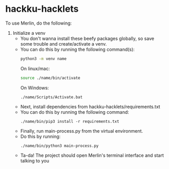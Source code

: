 # hackku-hacklets
To use Merlin, do the following:
1. Initialize a venv
   - You don't wanna install these beefy packages globally, so save some trouble and create/activate a venv.
   - You can do this by running the following command(s):
     ```bash
     python3 -m venv name
     ```
     On linux/mac:
     ```bash
     source ./name/bin/activate
     ```
     On Windows:
     ```batch
     ./name/Scripts/Activate.bat
     ```
   - Next, install dependencies from hackku-hacklets/requirements.txt
   - You can do this by running the following command:
     ```
     ./name/bin/pip3 install -r requirements.txt
     ```
   - Finally, run main-process.py from the virtual environment.
   - Do this by running:
     ```
     ./name/bin/python3 main-process.py
     ```
   - Ta-da! The project should open Merlin's terminal interface and start talking to you
     
     
     
